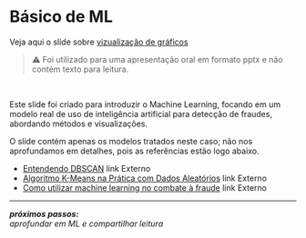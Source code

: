 # Básico de ML
Veja aqui o slide sobre [vizualização de gráficos](https://drive.google.com/file/d/1vJjDFZVQP8ld7-ZhM_cupR4dcqLJfyDn/view?usp=sharing)

> ⚠ Foi utilizado para uma apresentação oral em formato pptx e não contém texto para leitura.

<br>

Este slide foi criado para introduzir o Machine Learning, focando em um modelo real de uso de inteligência artificial para detecção de fraudes, abordando métodos e visualizações.<br>

O slide contém apenas os modelos tratados neste caso; não nos aprofundamos em detalhes, pois as referências estão logo abaixo.<br>

* [Entendendo DBSCAN](https://medium.com/@gabriel.stankevix/segmenta%C3%A7%C3%A3o-em-r-kmeans-pam-clara-e-dbscan-37b47baf3922) link Externo<br>
* [Algoritmo K-Means na Prática com Dados Aleatórios](https://medium.com/@englucsantosilva/algoritmo-k-means-na-pr%C3%A1tica-com-dados-aleat%C3%B3rios-3ffeb5235473) link Externo<br>
* [Como utilizar machine learning no combate à fraude](https://www.linkedin.com/pulse/como-utilizar-machine-learning-combate-%C3%A0-fraude-wagner-narde-al7xf/) link Externo<br>

---

***próximos passos:***<br>
*aprofundar em ML e compartilhar leitura*
